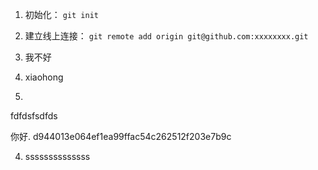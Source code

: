 1. 初始化： `git init`
2. 建立线上连接： `git remote add origin git@github.com:xxxxxxxx.git`
3. 我不好
3. xiaohong


3. 


fdfdsfsdfds


你好.
d944013e064ef1ea99ffac54c262512f203e7b9c


4. ssssssssssssss
